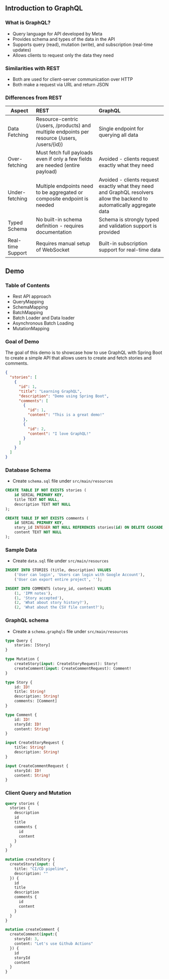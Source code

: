 ## Introduction to GraphQL

### What is GraphQL?
- Query language for API developed by Meta
- Provides schema and types of the data in the API
- Supports query (read), mutation (write), and subscription (real-time updates)
- Allows clients to request only the data they need

### Similarities with REST
- Both are used for client-server communication over HTTP
- Both make a request via URL and return JSON

### Differences from REST
| Aspect            | REST                                                                                           | GraphQL                                                                                                                  |
|-------------------|:-----------------------------------------------------------------------------------------------|:-------------------------------------------------------------------------------------------------------------------------|
| Data Fetching     | Resource-centric (/users, /products) and multiple endpoints per resource (/users, /users/{id}) | Single endpoint for querying all data                                                                                    |
| Over-fetching     | Must fetch full payloads even if only a few fields are needed (entire payload)                 | Avoided - clients request exactly what they need                                                                         |
| Under-fetching    | Multiple endpoints need to be aggregated or composite endpoint is needed                       | Avoided - clients request exactly what they need and GraphQL resolvers allow the backend to automatically aggregate data |
| Typed Schema      | No built-in schema definition - requires documentation                                         | Schema is strongly typed and validation support is provided                                                              |
| Real-time Support | Requires manual setup of WebSocket                                                             | Built-in subscription support for real-time data                                                                         |



## Demo
### Table of Contents
- Rest API approach
- QueryMapping
- SchemaMapping
- BatchMapping
- Batch Loader and Data loader
- Asynchronous Batch Loading
- MutationMapping

### Goal of Demo
The goal of this demo is to showcase how to use GraphQL with Spring Boot to create a simple API that allows users to create and fetch stories and comments.
```json
{
  "stories": [
    {
      "id": 1,
      "title": "Learning GraphQL",
      "description": "Demo using Spring Boot",
      "comments": [
        {
          "id": 1,
          "content": "This is a great demo!"
        },
        {
          "id": 2,
          "content": "I love GraphQL!"
        }
      ]
    }
  ]
}
```

### Database Schema
- Create `schema.sql` file under `src/main/resources`
```sql
CREATE TABLE IF NOT EXISTS stories (
    id SERIAL PRIMARY KEY,
    title TEXT NOT NULL,
    description TEXT NOT NULL
);

CREATE TABLE IF NOT EXISTS comments (
    id SERIAL PRIMARY KEY,
    story_id INTEGER NOT NULL REFERENCES stories(id) ON DELETE CASCADE,
    content TEXT NOT NULL
);
```

### Sample Data
- Create `data.sql` file under `src/main/resources`
```sql
INSERT INTO STORIES (title, description) VALUES
    ('User can login', 'Users can login with Google Account'),
    ('User can export entire project', '');

INSERT INTO COMMENTS (story_id, content) VALUES
    (1, 'IPM notes'),
    (1, 'Story accepted'),
    (2, 'What about story history?'),
    (2, 'What about the CSV file content?');
```

### GraphQL schema
- Create a `schema.graphqls` file under `src/main/resources`
```graphql
type Query {
    stories: [Story]
}

type Mutation {
    createStory(input: CreateStoryRequest): Story!
    createComment(input: CreateCommentRequest): Comment!
}

type Story {
    id: ID!
    title: String!
    description: String!
    comments: [Comment]
}

type Comment {
    id: ID!
    storyId: ID!
    content: String!
}

input CreateStoryRequest {
    title: String!
    description: String!
}

input CreateCommentRequest {
    storyId: ID!
    content: String!
}
```

### Client Query and Mutation
```graphql
query stories {
  stories {
    description
    id
    title
    comments {
      id
      content
    }
  }
}

mutation createStory {
  createStory(input: {
    title: "CI/CD pipeline",
    description: ""
  }) {
    id
    title
    description
    comments {
      id
      content
    }
  }
}

mutation createComment {
  createComment(input:{
    storyId: 3,
    content: "Let's use Github Actions"
  }) {
    id
    storyId
    content
  }
}
```